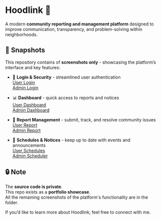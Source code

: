 # Hoodlink 🚀
A modern **community reporting and management platform** designed to improve communication, transparency, and problem-solving within neighborhoods.

## 📸 Snapshots
This repository contains of **screenshots only** - showcasing the platform’s interface and key features:  
- 🔐 **Login & Security** - streamlined user authentication  
[User Login](./screenshots/user_login.png)  
[Admin Login](./screenshots/admin_login.png)

- 📊 **Dashboard** - quick access to reports and notices  
[User Dashboard](./screenshots/user_dashboard.png)  
[Admin Dashboard](./screenshots/admin_dashboard.png)

- 📝 **Report Management** - submit, track, and resolve community issues  
[User Report](./screenshots/user_report2.png)  
[Admin Report](./screenshots/admin_reports.png)

- 📅 **Schedules & Notices** - keep up to date with events and announcements  
[User Schedules](./screenshots/user_waste1.png)  
[Admin Scheduler](./screenshots/admin_waste2.png)


## 🔒 Note
The **source code is private**.  
This repo exists as a **portfolio showcase**.  
All the remaining screenshots of the platform's functionality are in the folder.  

If you’d like to learn more about Hoodlink, feel free to connect with me. 
